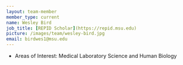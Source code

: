 ```yaml
---
layout: team-member
member_type: current
name: Wesley Bird
job_title: [REPID Scholar](https://repid.msu.edu)
picture: /images/team/wesley-bird.jpg
email: birdwes1@msu.edu
---
```


- Areas of Interest: Medical Laboratory Science and Human Biology
